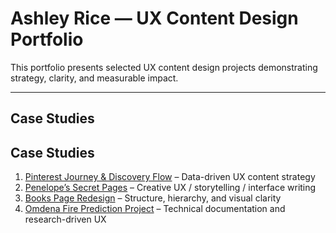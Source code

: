 # Ashley Rice — UX Content Design Portfolio

This portfolio presents selected UX content design projects demonstrating strategy, clarity, and measurable impact.

---

## Case Studies

## Case Studies

1. [Pinterest Journey & Discovery Flow](./pinterest-journey.md) – Data-driven UX content strategy  
2. [Penelope’s Secret Pages](./penelopes-secret-pages.md) – Creative UX / storytelling / interface writing  
3. [Books Page Redesign](./books-page-redesign.md) – Structure, hierarchy, and visual clarity  
4. [Omdena Fire Prediction Project](./omdena-fire-prediction.md) – Technical documentation and research-driven UX

